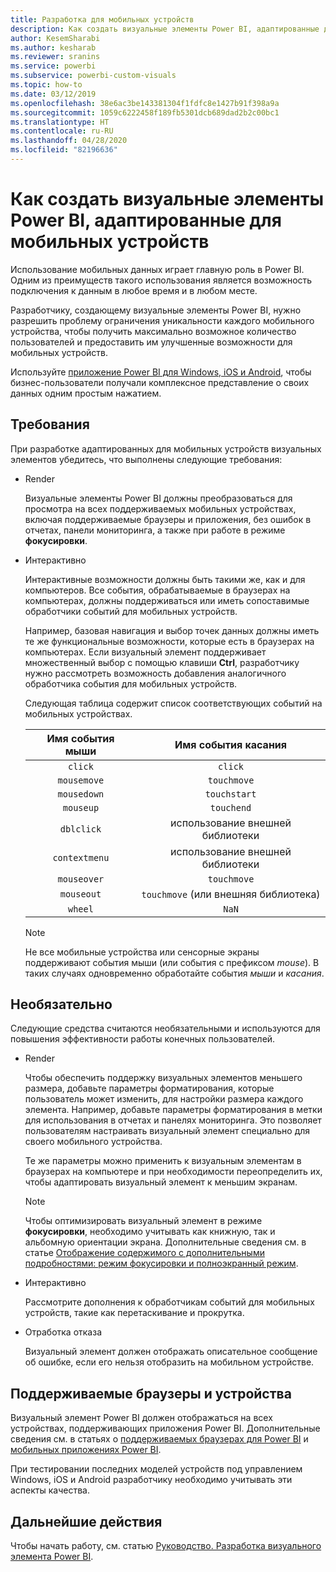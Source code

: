 ```yaml
---
title: Разработка для мобильных устройств
description: Как создать визуальные элементы Power BI, адаптированные для мобильных устройств
author: KesemSharabi
ms.author: kesharab
ms.reviewer: sranins
ms.service: powerbi
ms.subservice: powerbi-custom-visuals
ms.topic: how-to
ms.date: 03/12/2019
ms.openlocfilehash: 38e6ac3be143381304f1fdfc8e1427b91f398a9a
ms.sourcegitcommit: 1059c6222458f189fb5301dcb689dad2b2c00bc1
ms.translationtype: HT
ms.contentlocale: ru-RU
ms.lasthandoff: 04/28/2020
ms.locfileid: "82196636"
---
```

# <a name="how-to-create-mobile-friendly-power-bi-visuals"></a>Как создать визуальные элементы Power BI, адаптированные для мобильных устройств
Использование мобильных данных играет главную роль в Power BI. Одним из преимуществ такого использования является возможность подключения к данным в любое время и в любом месте.

Разработчику, создающему визуальные элементы Power BI, нужно разрешить проблему ограничения уникальности каждого мобильного устройства, чтобы получить максимально возможное количество пользователей и предоставить им улучшенные возможности для мобильных устройств.

Используйте [приложение Power BI для Windows, iOS и Android](/power-bi/consumer/mobile/mobile-apps-for-mobile-devices), чтобы бизнес-пользователи получали комплексное представление о своих данных одним простым нажатием.

## <a name="requirements"></a>Требования

При разработке адаптированных для мобильных устройств визуальных элементов убедитесь, что выполнены следующие требования:

- Render

  Визуальные элементы Power BI должны преобразоваться для просмотра на всех поддерживаемых мобильных устройствах, включая поддерживаемые браузеры и приложения, без ошибок в отчетах, панели мониторинга, а также при работе в режиме **фокусировки**. 

- Интерактивно

  Интерактивные возможности должны быть такими же, как и для компьютеров. Все события, обрабатываемые в браузерах на компьютерах, должны поддерживаться или иметь сопоставимые обработчики событий для мобильных устройств.
  
  Например, базовая навигация и выбор точек данных должны иметь те же функциональные возможности, которые есть в браузерах на компьютерах. Если визуальный элемент поддерживает множественный выбор с помощью клавиши **Ctrl**, разработчику нужно рассмотреть возможность добавления аналогичного обработчика события для мобильных устройств.

  Следующая таблица содержит список соответствующих событий на мобильных устройствах.

  | Имя события мыши | Имя события касания |
  |:----------------:|:----------------:|
  | `click` | `click` |
  | `mousemove` | `touchmove` |
  | `mousedown` | `touchstart` |
  | `mouseup` | `touchend` |
  | `dblclick` | использование внешней библиотеки |
  | `contextmenu` | использование внешней библиотеки |
  | `mouseover` | `touchmove` |
  | `mouseout` | `touchmove` (или внешняя библиотека) |
  | `wheel` | `NaN` |

  > [!NOTE]
  > Не все мобильные устройства или сенсорные экраны поддерживают события мыши (или события с префиксом *mouse*). В таких случаях одновременно обработайте события *мыши* и *касания*.

## <a name="optional"></a>Необязательно
Следующие средства считаются необязательными и используются для повышения эффективности работы конечных пользователей.

- Render

  Чтобы обеспечить поддержку визуальных элементов меньшего размера, добавьте параметры форматирования, которые пользователь может изменить, для настройки размера каждого элемента. Например, добавьте параметры форматирования в метки для использования в отчетах и панелях мониторинга. Это позволяет пользователям настраивать визуальный элемент специально для своего мобильного устройства.
  
  Те же параметры можно применить к визуальным элементам в браузерах на компьютере и при необходимости переопределить их, чтобы адаптировать визуальный элемент к меньшим экранам.

  > [!NOTE]
  > Чтобы оптимизировать визуальный элемент в режиме **фокусировки**, необходимо учитывать как книжную, так и альбомную ориентации экрана. Дополнительные сведения см. в статье [Отображение содержимого с дополнительными подробностями: режим фокусировки и полноэкранный режим](/power-bi/consumer/end-user-focus).

- Интерактивно

  Рассмотрите дополнения к обработчикам событий для мобильных устройств, такие как перетаскивание и прокрутка.

- Отработка отказа

  Визуальный элемент должен отображать описательное сообщение об ошибке, если его нельзя отобразить на мобильном устройстве.

## <a name="supported-browsers-and-devices"></a>Поддерживаемые браузеры и устройства
Визуальный элемент Power BI должен отображаться на всех устройствах, поддерживающих приложения Power BI. Дополнительные сведения см. в статьях о [поддерживаемых браузерах для Power BI](/power-bi/power-bi-browsers) и [мобильных приложениях Power BI](/power-bi/consumer/mobile/mobile-apps-for-mobile-devices).

При тестировании последних моделей устройств под управлением Windows, iOS и Android разработчику необходимо учитывать эти аспекты качества.

## <a name="next-steps"></a>Дальнейшие действия
Чтобы начать работу, см. статью [Руководство. Разработка визуального элемента Power BI](/power-bi/developer/visuals/custom-visual-develop-tutorial).
